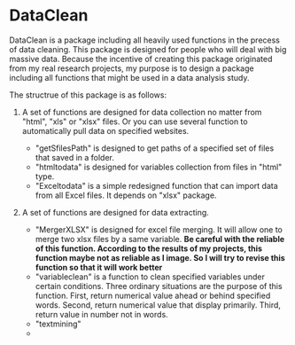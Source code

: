 # DataClean
DataClean is a package including all heavily used functions in the precess of data cleaning. This package is designed for people who will deal with big massive data. Because the incentive of creating this package originated from my real research projects, my purpose is to design a package including all functions that might be used in a data analysis study. 

The structrue of this package is as follows:

1. A set of functions are designed for data collection no matter from "html", "xls" or "xlsx" files. Or you can use several function to automatically pull data on specified websites.  

    * "getSfilesPath" is designed to get paths of a specified set of files that saved in a folder. 
    * "htmltodata" is designed for variables collection from files in "html" type. 
    * "Exceltodata" is a simple redesigned function that can import data from all Excel files. It depends on "xlsx" package.

2. A set of functions are designed for data extracting. 

    * "MergerXLSX" is designed for excel file merging. It will allow one to merge two xlsx files by a same variable. **Be careful with the reliable of this function. According to the results of my projects, this function maybe not as reliable as I image. So I will try to revise this function so that it will work better**
    * "variableclean" is a function to clean specified variables under certain conditions. Three ordinary situations are the purpose of this function. First, return numerical value ahead or behind specified words. Second, return numerical value that display primarily. Third, return value in number not in words.
    * "textmining" 
    * 
